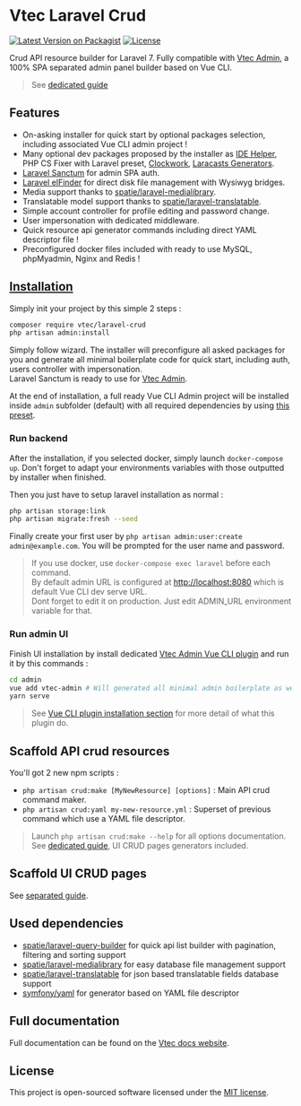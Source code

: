 # Vtec Laravel Crud

[![Latest Version on Packagist](https://img.shields.io/packagist/v/vtec/laravel-crud.svg?style=flat-square)](https://packagist.org/packages/vtec/laravel-crud)
[![License](https://img.shields.io/packagist/l/vtec/laravel-crud.svg?style=flat-square)](https://packagist.org/packages/vtec/laravel-crud)

Crud API resource builder for Laravel 7. Fully compatible with [Vtec Admin](https://github.com/okami101/vtec-admin), a 100% SPA separated admin panel builder based on Vue CLI.

> See [dedicated guide](https://vtec.okami101.io/guide/laravel)

## Features

* On-asking installer for quick start by optional packages selection, including associated Vue CLI admin project !
* Many optional dev packages proposed by the installer as [IDE Helper](https://github.com/barryvdh/laravel-ide-helper), PHP CS Fixer with Laravel preset, [Clockwork](https://github.com/itsgoingd/clockwork), [Laracasts Generators](https://github.com/laracasts/Laravel-5-Generators-Extended).
* [Laravel Sanctum](https://github.com/laravel/sanctum) for admin SPA auth.
* [Laravel elFinder](https://github.com/barryvdh/laravel-elfinder) for direct disk file management with Wysiwyg bridges.
* Media support thanks to [spatie/laravel-medialibrary](https://github.com/spatie/laravel-medialibrary).
* Translatable model support thanks to [spatie/laravel-translatable](https://github.com/dimsav/laravel-translatable).
* Simple account controller for profile editing and password change.
* User impersonation with dedicated middleware.
* Quick resource api generator commands including direct YAML descriptor file !
* Preconfigured docker files included with ready to use MySQL, phpMyadmin, Nginx and Redis !

## [Installation](#installation)

Simply init your project by this simple 2 steps :

```bash
composer require vtec/laravel-crud
php artisan admin:install
```

Simply follow wizard. The installer will preconfigure all asked packages for you and generate all minimal boilerplate code for quick start, including auth, users controller with impersonation.  
Laravel Sanctum is ready to use for [Vtec Admin](https://github.com/okami101/vtec-admin).

At the end of installation, a full ready Vue CLI Admin project will be installed inside `admin` subfolder (default) with all required dependencies by using [this preset](preset.json).

### Run backend

After the installation, if you selected docker, simply launch `docker-compose up`. Don't forget to adapt your environments variables with those outputted by installer when finished.

Then you just have to setup laravel installation as normal :

```bash
php artisan storage:link
php artisan migrate:fresh --seed
```

Finally create your first user by `php artisan admin:user:create admin@example.com`. You will be prompted for the user name and password.

> If you use docker, use `docker-compose exec laravel` before each command.  
> By default admin URL is configured at [http://localhost:8080](http://localhost:8080) which is default Vue CLI dev serve URL.  
> Dont forget to edit it on production. Just edit ADMIN_URL environment variable for that.

### Run admin UI
  
Finish UI installation by install dedicated [Vtec Admin Vue CLI plugin](https://www.npmjs.com/package/vue-cli-plugin-vtec-admin) and run it by this commands :

```bash
cd admin
vue add vtec-admin # Will generated all minimal admin boilerplate as well as UI crud commands
yarn serve
```

> See [Vue CLI plugin installation section](https://www.npmjs.com/package/vue-cli-plugin-vtec-admin#installation) for more detail of what this plugin do.

## Scaffold API crud resources

You'll got 2 new npm scripts :

* `php artisan crud:make [MyNewResource] [options]` : Main API crud command maker.
* `php artisan crud:yaml my-new-resource.yml` : Superset of previous command which use a YAML file descriptor.

> Launch `php artisan crud:make --help` for all options documentation.  
> See [dedicated guide](https://vtec.okami101.io/guide/generators), UI CRUD pages generators included.

## Scaffold UI CRUD pages

See [separated guide](https://vtec.okami101.io/guide/generators#ui).

## Used dependencies

* [spatie/laravel-query-builder](https://github.com/spatie/laravel-query-builder) for quick api list builder with pagination, filtering and sorting support
* [spatie/laravel-medialibrary](https://github.com/spatie/laravel-medialibrary) for easy database file management support
* [spatie/laravel-translatable](https://github.com/dimsav/laravel-translatable) for json based translatable fields database support
* [symfony/yaml](https://github.com/symfony/Yaml/) for generator based on YAML file descriptor

## Full documentation

Full documentation can be found on the [Vtec docs website](https://vtec.okami101.io).

## License

This project is open-sourced software licensed under the [MIT license](https://adr1enbe4udou1n.mit-license.org).
